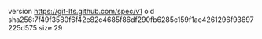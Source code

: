 version https://git-lfs.github.com/spec/v1
oid sha256:7f49f3580f6f42e82c4685f86df290fb6285c159f1ae4261296f93697225d575
size 29
